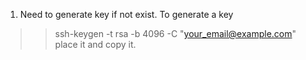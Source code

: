 1. Need to generate key if not exist.
To generate a key
>> ssh-keygen -t rsa -b 4096 -C "your_email@example.com"
place it and copy it.
